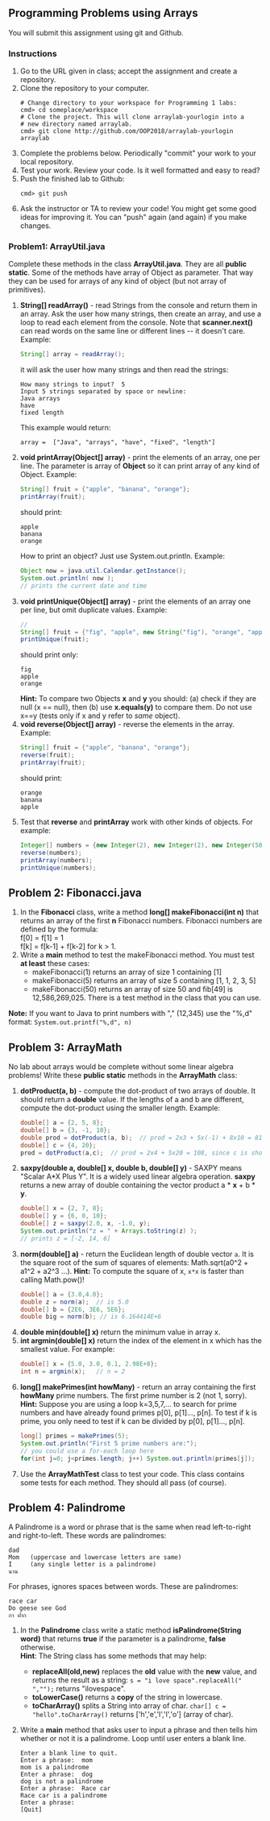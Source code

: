 ## Programming Problems using Arrays

You will submit this assignment using git and Github.

### Instructions

1. Go to the URL given in class; accept the assignment and create a repository.
2. Clone the repository to your computer.
   ```
   # Change directory to your workspace for Programming 1 labs:
   cmd> cd someplace/workspace
   # Clone the project. This will clone arraylab-yourlogin into a
   # new directory named arraylab.
   cmd> git clone http://github.com/OOP2018/arraylab-yourlogin arraylab
   ```
3. Complete the problems below.  Periodically "commit" your work to your local repository.
4. Test your work.  Review your code.  Is it well formatted and easy to read?
5. Push the finished lab to Github:
   ```
   cmd> git push
   ```
6. Ask the instructor or TA to review your code!  You might get some good ideas for improving it.  You can "push" again (and again) if you make changes.

### Problem1: ArrayUtil.java

Complete these methods in the class **ArrayUtil.java**. They are all **public static**.  Some of the methods have array of Object as parameter.  That way they can be used for arrays of any kind of object (but not array of primitives).

1. **String[] readArray()** - read Strings from the console and return them in an array.  Ask the user how many strings, then create an array, and use a loop to read each element from the console. Note that **scanner.next()** can read words on the same line or different lines -- it doesn't care.    
    Example:
    ```java
    String[] array = readArray();
    ```
    it will ask the user how many strings and then read the strings:
    ```shell
    How many strings to input?  5
    Input 5 strings separated by space or newline:
    Java arrays 
    have
    fixed length
    ```
    This example would return:
    ```
    array =  ["Java", "arrays", "have", "fixed", "length"]
    ```
2. **void printArray(Object[] array)** - print the elements of an array, one per line.  The parameter is array of **Object** so it can print array of any kind of Object.   Example:
    ```java
    String[] fruit = {"apple", "banana", "orange"};
    printArray(fruit);
    ```
    should print:
    ```
    apple
    banana
    orange
    ```
    How to print an object?  Just use System.out.println. Example:
    ```java
    Object now = java.util.Calendar.getInstance();
    System.out.println( now );
    // prints the current date and time
    ```
3. **void printUnique(Object[] array)** - print the elements of an array one per line, but omit duplicate values. Example:
    ```java
    //
    String[] fruit = {"fig", "apple", new String("fig"), "orange", "apple"};
    printUnique(fruit);
    ```
    should print only:
    ```
    fig
    apple
    orange
    ```
    **Hint:** To compare two Objects **x** and **y**  you should: (a) check if they are null (x == null), then (b) use **x.equals(y)** to compare them.  Do not use x==y (tests only if x and y refer to *same* object).
4. **void reverse(Object[] array)** - reverse the elements in the array. Example:
    ```java
    String[] fruit = {"apple", "banana", "orange"};
    reverse(fruit);
    printArray(fruit);
    ```
    should print:
    ```
    orange
    banana
    apple
    ```
5. Test that **reverse** and **printArray** work with other kinds of objects.  For example:
    ```java
    Integer[] numbers = {new Integer(2), new Integer(2), new Integer(50)};
    reverse(numbers);
    printArray(numbers);
    printUnique(numbers);
    ```

## Problem 2: Fibonacci.java

1. In the **Fibonacci** class, write a method **long[] makeFibonacci(int n)** that returns an array of the first **n** Fibonacci numbers. Fibonacci numbers are defined by the formula:    
    f[0] = f[1] = 1     
    f[k] = f[k-1] + f[k-2] for k > 1.    
2. Write a **main** method to test the makeFibonacci method. You must test **at least** these cases:
    * makeFibonacci(1) returns an array of size 1 containing [1]
    * makeFibonacci(5) returns an array of size 5 containing [1, 1, 2, 3, 5]
    * makeFibonacci(50) returns an array of size 50 and fib[49] is 12,586,269,025.
    There is a test method in the class that you can use.

**Note:** If you want to Java to print numbers with "," (12,345) use the "%,d" format: `System.out.printf("%,d", n)`
    
## Problem 3: ArrayMath

No lab about arrays would be complete without some linear algebra problems! Write these **public static** methods in the **ArrayMath** class:

1. **dotProduct(a, b)** - compute the dot-product of two arrays of double. It should return a **double** value.  If the lengths of a and b are different, compute the dot-product using the smaller length.  Example:
   ```java
   double[] a = {2, 5, 8};
   double[] b = {3, -1, 10};
   double prod = dotProduct(a, b);  // prod = 2x3 + 5x(-1) + 8x10 = 81.
   double[] c = {4, 20};
   prod = dotProduct(a,c);  // prod = 2x4 + 5x20 = 108, since c is shorter
   ```
2. **saxpy(double a, double[] x, double b, double[] y)** - SAXPY means "Scalar A\*X Plus Y". It is a widely used linear algebra operation. **saxpy** returns a new array of double containing the vector product a \* **x** + b \* **y**.  
   ```java
   double[] x = {2, 7, 8};
   double[] y = {6, 0, 10};
   double[] z = saxpy(2.0, x, -1.0, y);
   System.out.println("z = " + Arrays.toString(z) );
   // prints z = [-2, 14, 6]
   ```
3. **norm(double[] a)** - return the Euclidean length of double vector `a`.  It is the square root of the sum of squares of elements: Math.sqrt(a0^2 + a1^2 + a2^3 ...). **Hint:** To compute the square of x, `x*x` is faster than calling Math.pow()!
   ```java
   double[] a = {3.0,4.0};
   double z = norm(a);  // is 5.0
   double[] b = {2E6, 3E6, 5E6};
   double big = norm(b); // is 6.164414E+6
   ```
4. **double min(double[] x)** return the minimum value in array x.
5. **int argmin(double[] x)** return the index of the element in x which has the smallest value.  For example:
   ```java
   double[] x = {5.0, 3.0, 0.1, 2.98E+8};
   int n = argmin(x);   // n = 2
   ```
6. **long[] makePrimes(int howMany)** - return an array containing the first **howMany** prime numbers. The first prime number is 2 (not 1, sorry).
    **Hint:** Suppose you are using a loop k=3,5,7,... to search for prime numbers and have already found primes p[0], p[1]..., p[n].  To test if k is prime, you only need to test if k can be divided by p[0], p[1]..., p[n].
   ```java
   long[] primes = makePrimes(5);
   System.out.println("First 5 prime numbers are:");
   // you could use a for-each loop here
   for(int j=0; j<primes.length; j++) System.out.println(primes[j]);
   ```
7. Use the **ArrayMathTest** class to test your code.  This class contains some tests for each method. They should all pass (of course).

## Problem 4: Palindrome

A Palindrome is a word or phrase that is the same when read left-to-right and right-to-left.  These words are palindromes:
```
dad
Mom   (uppercase and lowercase letters are same)
I     (any single letter is a palindrome)
นาน
```
For phrases, ignores spaces between words. These are palindromes:
```
race car
Do geese see God
กา ฝาก
```
1. In the **Palindrome** class write a static method **isPalindrome(String word)** that returns **true** if the parameter is a palindrome, **false** otherwise.    
    **Hint**: The String class has some methods that may help:
    * **replaceAll(old,new)** replaces the **old** value with the **new** value, and returns the result as a string:  `s = "i love space".replaceAll(" ","");` returns "ilovespace".
    * **toLowerCase()** returns a **copy** of the string in lowercase.
    * **toCharArray()** splits a String into array of char. `char[] c = "hello".toCharArray()` returns ['h','e','l','l','o'] (array of char).
    
2. Write a **main** method that asks user to input a phrase and then tells him whether or not it is a palindrome.  Loop until user enters a blank line.
    ```
    Enter a blank line to quit.
    Enter a phrase:  mom
    mom is a palindrome
    Enter a phrase:  dog
    dog is not a palindrome
    Enter a phrase:  Race car
    Race car is a palindrome
    Enter a phrase: 
    [Quit]
    ``` 

